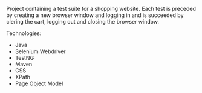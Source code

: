 Project containing a test suite for a shopping website. Each test is preceded by creating a new browser window and logging in and is succeeded by clering the cart, logging out and closing the browser window.

Technologies:
* Java
* Selenium Webdriver
* TestNG
* Maven 
* CSS
* XPath
* Page Object Model

